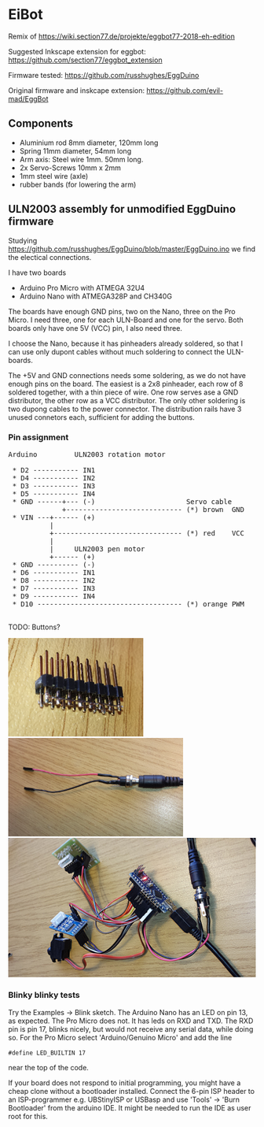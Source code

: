 # EiBot
Remix of https://wiki.section77.de/projekte/eggbot77-2018-eh-edition

Suggested Inkscape extension for eggbot: https://github.com/section77/eggbot_extension

Firmware tested: https://github.com/russhughes/EggDuino

Original firmware and inskcape extension: https://github.com/evil-mad/EggBot

## Components

 * Aluminium rod 8mm diameter, 120mm long
 * Spring 11mm diameter, 54mm long
 * Arm axis: Steel wire 1mm. 50mm long.
 * 2x Servo-Screws 10mm x 2mm
 * 1mm steel wire (axle)
 * rubber bands (for lowering the arm)

## ULN2003 assembly for unmodified EggDuino firmware

Studying https://github.com/russhughes/EggDuino/blob/master/EggDuino.ino
we find the electical connections.

I have two boards

* Arduino Pro Micro with ATMEGA 32U4
* Arduino Nano with ATMEGA328P and CH340G

The boards have enough GND pins, two on the Nano, three on the Pro Micro.
I need three, one for each ULN-Board and one for the servo.
Both boards only have one 5V (VCC) pin, I also need three.

I choose the Nano, because it has pinheaders already soldered,
so that I can use only dupont cables without much soldering to connect
the ULN-boards.

The +5V and GND connections needs some soldering, as we do not have enough
pins on the board. The easiest is a 2x8 pinheader, each row of 8 soldered
together, with a thin piece of wire. One row serves ase a GND distributor, the
other row as a VCC distributor.
The only other soldering is two dupong cables to the power connector.
The distribution rails have 3 unused connetors each, sufficient for
adding the buttons.

### Pin assignment

<pre>
Arduino         ULN2003 rotation motor

 * D2 ----------- IN1
 * D4 ----------- IN2
 * D3 ----------- IN3
 * D5 ----------- IN4
 * GND ------+--- (-)                      Servo cable
             +---------------------------- (*) brown  GND
 * VIN ---+------ (+)
          |
          +------------------------------- (*) red    VCC
          |
          |     ULN2003 pen motor
          +------ (+)
 * GND ---------- (-)
 * D6 ----------- IN1
 * D8 ----------- IN2
 * D7 ----------- IN3
 * D9 ----------- IN4
 * D10 ----------------------------------- (*) orange PWM

</pre>

TODO: Buttons?

<img height=200 src="https://github.com/falafue/EiBot/raw/master/photos/20180402_154731.jpg"/>&nbsp;<img height=200 src="https://github.com/falafue/EiBot/raw/master/photos/20180402_160306.jpg"/></br>
<img src="https://github.com/falafue/EiBot/raw/master/photos/20180402_161511.jpg"/></br>

### Blinky blinky tests

Try the Examples -> Blink sketch.
The Arduino Nano has an LED on pin 13, as expected. The Pro Micro does not.
It has leds on RXD and TXD. The RXD pin is pin 17, blinks nicely, but would not receive any
serial data, while doing so. For the Pro Micro select 'Arduino/Genuino Micro' and add the line

    #define LED_BUILTIN 17

near the top of the code.

If your board does not respond to initial programming, you might have a cheap clone without
a bootloader installed.
Connect the 6-pin ISP header to an ISP-programmer e.g. UBStinyISP or USBasp and use 'Tools' ->
'Burn Bootloader' from the arduino IDE. It might be needed to run the IDE as user root for this.

